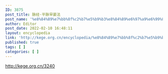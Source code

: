 ```yaml
---
ID: 3875
post_title: 脉经·平脉早晏法
post_name: '%e8%84%89%e7%bb%8f%c2%b7%e5%b9%b3%e8%84%89%e6%97%a9%e6%99%8f%e6%b3%95'
author: Editor
post_date: 2022-02-10 16:48:11
layout: encyclopedia
link: 'http://kege.org.cn/encyclopedia/%e8%84%89%e7%bb%8f%c2%b7%e5%b9%b3%e8%84%89%e6%97%a9%e6%99%8f%e6%b3%95'
published: true
tags: [ ]
categories: [ ]
---
```

http://kege.org.cn/3240